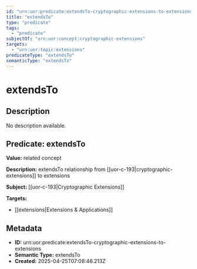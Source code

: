 ```yaml
---
id: "urn:uor:predicate:extendsTo-cryptographic-extensions-to-extensions"
title: "extendsTo"
type: "predicate"
tags:
  - "predicate"
subjectOf: "urn:uor:concept:cryptographic-extensions"
targets:
  - "urn:uor:topic:extensions"
predicateType: "extendsTo"
semanticType: "extendsTo"
---
```


# extendsTo

## Description

No description available.

## Predicate: extendsTo

**Value:** related concept

**Description:** extendsTo relationship from [[uor-c-193|cryptographic-extensions]] to extensions

**Subject:** [[uor-c-193|Cryptographic Extensions]]

**Targets:**

- [[extensions|Extensions & Applications]]

## Metadata

- **ID:** urn:uor:predicate:extendsTo-cryptographic-extensions-to-extensions
- **Semantic Type:** extendsTo
- **Created:** 2025-04-25T07:08:46.213Z
